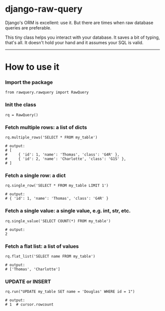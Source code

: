 django-raw-query
===

Django's ORM is excellent: use it. But there are times when raw database queries are preferable.

This tiny class helps you interact with your database. It saves a bit of typing, that's all. It doesn't hold your hand and it assumes your SQL is valid.

---

How to use it
===

### Import the package
```
from rawquery.rawquery import RawQuery
```

### Init the class
```
rq = RawQuery()
```

### Fetch multiple rows: a list of dicts
```
rq.multiple_rows('SELECT * FROM my_table')

# output:
# [
#     { 'id': 1, 'name': 'Thomas', 'class': 'G4R' },
#     { 'id': 2, 'name': 'Charlotte', 'class': 'G1S' },
# ]
```

### Fetch a single row: a dict
```
rq.single_row('SELECT * FROM my_table LIMIT 1')

# output:
# { 'id': 1, 'name': 'Thomas', 'class': 'G4R' }
```

### Fetch a single value: a single value, e.g. int, str, etc.
```
rq.single_value('SELECT COUNT(*) FROM my_table')

# output:
2
```

### Fetch a flat list: a list of values
```
rq.flat_list('SELECT name FROM my_table')

# output:
# ['Thomas', 'Charlotte']
```

### UPDATE or INSERT
```
rq.run("UPDATE my_table SET name = 'Douglas' WHERE id = 1")

# output:
# 1  # cursor.rowcount
```